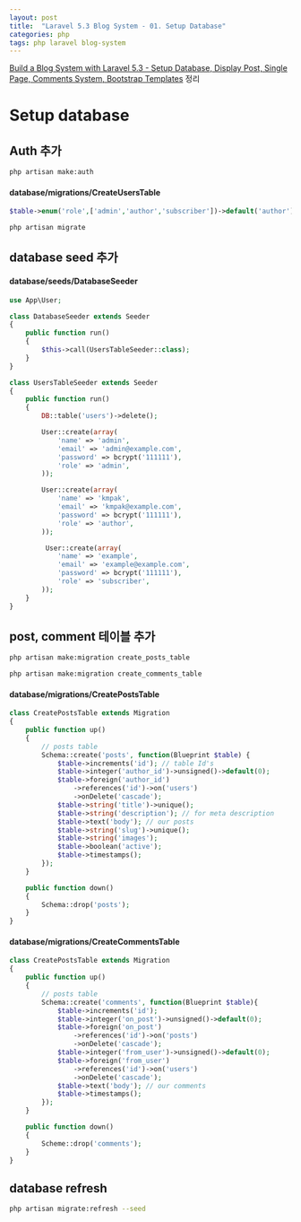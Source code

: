```yaml
---
layout: post
title:  "Laravel 5.3 Blog System - 01. Setup Database"
categories: php
tags: php laravel blog-system
---
```

[Build a Blog System with Laravel 5.3 - Setup Database, Display Post, Single Page, Comments System, Bootstrap Templates](http://www.hc-kr.com/2016/11/how-to-build-blog-system-with-laravel-53.html) 정리

# Setup database

## Auth 추가
```bash
php artisan make:auth
```

#### database/migrations/CreateUsersTable
```php
$table->enum('role',['admin','author','subscriber'])->default('author');
```

```bash
php artisan migrate
```

## database seed 추가

#### database/seeds/DatabaseSeeder
```php
use App\User;

class DatabaseSeeder extends Seeder
{
    public function run()
    {
        $this->call(UsersTableSeeder::class);
    }
}

class UsersTableSeeder extends Seeder
{
    public function run()
    {
        DB::table('users')->delete();

        User::create(array(
            'name' => 'admin',
            'email' => 'admin@example.com',
            'password' => bcrypt('111111'),
            'role' => 'admin',
        ));

        User::create(array(
            'name' => 'kmpak',
            'email' => 'kmpak@example.com',
            'password' => bcrypt('111111'),
            'role' => 'author',
        ));

         User::create(array(
            'name' => 'example',
            'email' => 'example@example.com',
            'password' => bcrypt('111111'),
            'role' => 'subscriber',
        ));
    }
}
```
## post, comment 테이블 추가
```bash
php artisan make:migration create_posts_table

php artisan make:migration create_comments_table
```

#### database/migrations/CreatePostsTable
```php
class CreatePostsTable extends Migration
{
    public function up()
    {
        // posts table
        Schema::create('posts', function(Blueprint $table) {
            $table->increments('id'); // table Id's
            $table->integer('author_id')->unsigned()->default(0);
            $table->foreign('author_id')
                ->references('id')->on('users')
                ->onDelete('cascade');
            $table->string('title')->unique();
            $table->string('description'); // for meta description
            $table->text('body'); // our posts
            $table->string('slug')->unique();
            $table->string('images');
            $table->boolean('active');
            $table->timestamps();
        });
    }

    public function down()
    {
        Schema::drop('posts');
    }
}
```

#### database/migrations/CreateCommentsTable
```php
class CreatePostsTable extends Migration
{
    public function up()
    {
        // posts table
        Schema::create('comments', function(Blueprint $table){
            $table->increments('id');
            $table->integer('on_post')->unsigned()->default(0);
            $table->foreign('on_post')
                ->references('id')->on('posts')
                ->onDelete('cascade');
            $table->integer('from_user')->unsigned()->default(0);
            $table->foreign('from_user')
                ->references('id')->on('users')
                ->onDelete('cascade');
            $table->text('body'); // our comments
            $table->timestamps();
        });
    }

    public function down()
    {
        Scheme::drop('comments');
    }
}
```

## database refresh
```bash
php artisan migrate:refresh --seed
```
